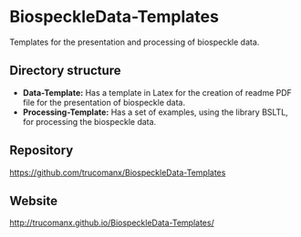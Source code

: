 # BiospeckleData-Templates
Templates for the presentation and processing of biospeckle data.

## Directory structure
* **Data-Template:** Has a template in Latex for the creation of readme PDF file for the presentation of biospeckle data.
* **Processing-Template:** Has a set of examples, using the library BSLTL, for processing the biospeckle data.

## Repository
https://github.com/trucomanx/BiospeckleData-Templates

## Website 
http://trucomanx.github.io/BiospeckleData-Templates/
